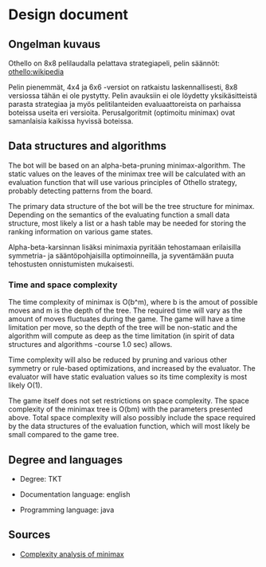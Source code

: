 <!--Määrittelydokumentti

    Mitä algoritmeja ja tietorakenteita toteutat työssäsi
    Mitä ongelmaa ratkaiset ja miksi valitsit kyseiset algoritmit/tietorakenteet
    Mitä syötteitä ohjelma saa ja miten näitä käytetään
    Tavoitteena olevat aika- ja tilavaativuudet (m.m. O-analyysit)
    Lähteet
    Kurssin hallintaan liittyvistä syistä määrittelydokumentissä tulee mainita opinto-ohjelma johon kuulut. Esimerkiksi tietojenkäsittelytieteen kandidaatti (TKT) tai bachelor’s in science (bSc)
    Määrittelydokumentissa tulee myös mainita projektin dokumentaatiossa käytetty kieli (todennäköisesti sama kuin määrittelydokumentin kieli). Projektin koodin, kommenttien ja dokumenttien teksti on valitulla kielellä. Tyypillisesti Suomi tai Englanti. Tämä vaatimus liittyy projektin puolen välin paikkeilla järjestettäviin koodikatselmointeihin. Tavoitteena on että projektien sisäiset kielivalinnat ovat johdonmukaisia.
-->

# Design document

## Ongelman kuvaus

Othello on 8x8 pelilaudalla pelattava strategiapeli, pelin säännöt: [othello:wikipedia](https://fi.wikipedia.org/wiki/Othello_(lautapeli))

Pelin pienemmät, 4x4 ja 6x6 -versiot on ratkaistu laskennallisesti, 8x8 versiossa tähän ei ole pystytty. Pelin avauksiin ei ole löydetty yksikäsitteistä parasta strategiaa ja myös pelitilanteiden evaluaattoreista on parhaissa boteissa useita eri versioita. Perusalgoritmit (optimoitu minimax) ovat samanlaisia kaikissa hyvissä boteissa.

## Data structures and algorithms

The bot will be based on an alpha-beta-pruning minimax-algorithm. The static values on the leaves of the minimax tree will be calculated with an evaluation function that will use various principles of Othello strategy, probably detecting patterns from the board.

The primary data structure of the bot will be the tree structure for minimax. Depending on the semantics of the evaluating function a small data structure, most likely a list or a hash table may be needed for storing the ranking information on various game states.

Alpha-beta-karsinnan lisäksi minimaxia pyritään tehostamaan erilaisilla symmetria- ja sääntöpohjaisilla optimoinneilla, ja syventämään puuta tehostusten onnistumisten mukaisesti.

### Time and space complexity

The time complexity of minimax is O(b^m), where b is the amout of possible moves and m is the depth of the tree. The required time will vary as the amount of moves fluctuates during the game. The game will have a time limitation per move, so the depth of the tree will be non-static and the algorithm will compute as deep as the time limitation (in spirit of data structures and algorithms -course 1.0 sec) allows.

Time complexity will also be reduced by pruning and various other symmetry or rule-based optimizations, and increased by the evaluator. The evaluator will have static evaluation values so its time complexity is most likely O(1).

The game itself does not set restrictions on space complexity. The space complexity of the minimax tree is O(bm) with the parameters presented above. Total space complexity will also possibly include the space required by the data structures of the evaluation function, which will most likely be small compared to the game tree.

## Degree and languages

* Degree: TKT

* Documentation language: english

* Programming language: java

## Sources

* [Complexity analysis of minimax](https://cis.temple.edu/~vasilis/Courses/CIS603/Lectures/l7.html)
